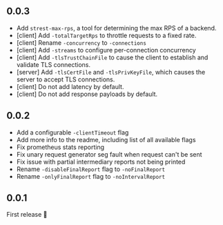 ## 0.0.3

* Add `strest-max-rps`, a tool for determining the max RPS of a backend.
* [client] Add `-totalTargetRps` to throttle requests to a fixed rate.
* [client] Rename `-concurrency` to `-connections`
* [client] Add `-streams` to configure per-connection concurrency
* [client] Add `-tlsTrustChainFile` to cause the client to establish and validate TLS connections.
* [server] Add `-tlsCertFile` and `-tlsPrivKeyFile`, which causes the server to accept TLS connections.
* [client] Do not add latency by default.
* [client] Do not add response payloads by default.

## 0.0.2

* Add a configurable `-clientTimeout` flag
* Add more info to the readme, including list of all available flags
* Fix prometheus stats reporting
* Fix unary request generator seg fault when request can't be sent
* Fix issue with partial intermediary reports not being printed
* Rename `-disableFinalReport` flag to `-noFinalReport`
* Rename `-onlyFinalReport` flag to `-noIntervalReport`

## 0.0.1

First release 🎈
